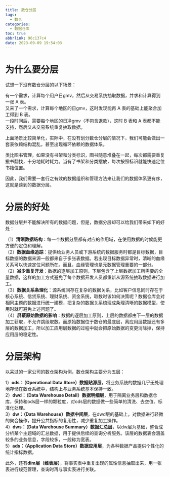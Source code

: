 ```yaml
---
title: 数仓分层
tags:
  - 数仓
categories:
  - 数据仓库
toc: true
abbrlink: 96c137c4
date: 2023-09-09 19:54:03
---
```


# 为什么要分层

试想一下没有数仓分层的以下场景：

有一个需求，计算每个用户日gmv，然后从交易系统抽取数据，并求和计算得到一张 A 表。  
又来了一个需求，计算每个地区的日gmv，这时发现能再 A 表的基础上能聚合加工得到 B 表。  
一段时间后，需要每个地区的日净gmv（不包含退款），这时 B 表和 A 表都不能支持，然后又从交易系统重复抽取数据。  

上面场景比较简单化，实际中，在没有划分数仓分层的情况下，我们可能会做出一套表依赖结构混乱，甚至出现循环依赖的数据体系。

类比图书管理，如果没有书架和分类标识，图书随意堆叠在一起，每次都需要重复搬书翻找，十分地耗时耗力。当有了书架和分类摆放，每次按照标识就能快速定位书籍位置。

因此，我们需要一套行之有效的数据组织和管理方法来让我们的数据体系更有序，这就是谈到的数据分层。

# 分层的好处
数据分层并不能解决所有的数据问题，但是，数据分层却可以给我们带来如下的好处：

（1）**清晰数据结构**：每一个数据分层都有对应的作用域，在使用数据的时候能更方便的定位和理解。  
（2）**数据血缘追踪**：提供给业务人员或下游系统的数据服务时都是目标数据，目标数据的数据来源一般都来自于多张表数据。若出现目标数据异常时，清晰的血缘关系可以快速定位问题所在。而且，血缘管理也是元数据管理重要的一部分。  
（2）**减少重复开发**：数据的逐层加工原则，下层包含了上层数据加工所需要的全量数据，这样的加工方式避免了每个数据开发人员都重新从源系统抽取数据进行加工。  
（3）**数据关系条理化**：源系统间存在复杂的数据关系，比如客户信息同时存在于核心系统、信贷系统、理财系统、资金系统，取数时该如何决策呢？数据仓库会对相同主题的数据进行统一建模，把复杂的数据关系梳理成条理清晰的数据模型，使用时就可避免上述问题了。  
（4）**屏蔽原始数据的影响**：数据的逐层加工原则，上层的数据都由下一层的数据加工获取，不允许跳级取数。而原始数据位于数仓的最底层，离应用层数据还有多层的数据加工，所以加工应用层数据的过程中就会把原始数据的变更消除掉，保持应用层的稳定性。  

# 分层架构
以呆过的一家公司的数仓架构为例，数仓架构主要分为五层：

1）**ods：（Operational Data Store）数据贴源层**，将业务系统的数据几乎无处理地存储在数仓系统中，结构上与业务系统基本保持一致。  
2）**dwd：（Data Warehouse Detail）数据明细层**，用于隔离业务层和数据仓库，保持和ods层一样的颗粒度，对ods层的数据做一些简单的清洗、去空值、标准化处理。  
3）**dw：（Data Warehouse）数据中间层**，在dwd层的基础上，对数据进行轻微的聚合操作，提升公共指标的复用性，减少重复加工操作。  
4）**dws：（Data Warehouse Summary）数据汇总层**，以dw层为基础，整合成分析某个主题域的汇总数据，用于提供后续的查询分析服务。该层的数据表会涵盖较多的业务信息，字段较多，一般称为宽表。  
5）**ads：（Application Data Store）数据应用层**，为各种数据产品提供个性化的统计指标数据。 

此外，还有**dim层（维表层）**，将事实表中重复出现的属性信息抽取出来，用一张表进行规范管理，查询时再与事实表进行关联。